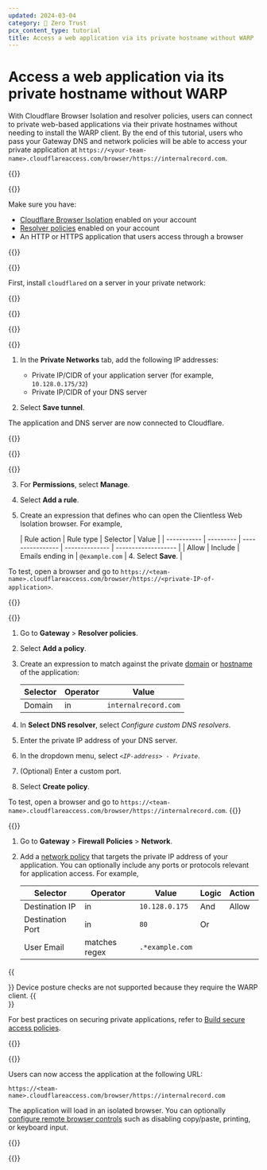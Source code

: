 ```yaml
---
updated: 2024-03-04
category: 🔐 Zero Trust
pcx_content_type: tutorial
title: Access a web application via its private hostname without WARP
---
```


# Access a web application via its private hostname without WARP

With Cloudflare Browser Isolation and resolver policies, users can connect to private web-based applications via their private hostnames without needing to install the WARP client. By the end of this tutorial, users who pass your Gateway DNS and network policies will be able to access your private application at `https://<your-team-name>.cloudflareaccess.com/browser/https://internalrecord.com`.

{{<tutorial>}}

{{<tutorial-prereqs>}}

Make sure you have:

- [Cloudflare Browser Isolation](/cloudflare-one/policies/browser-isolation/) enabled on your account
- [Resolver policies](/cloudflare-one/policies/gateway/resolver-policies/) enabled on your account
- An HTTP or HTTPS application that users access through a browser

{{</tutorial-prereqs>}}

{{<tutorial-step title="Create a Cloudflare Tunnel">}}

First, install `cloudflared` on a server in your private network:

{{<render file="tunnel/_create-tunnel.md">}}

{{<render file="access/_secure-tunnel-with-access.md">}}

{{</tutorial-step>}}

{{<tutorial-step title="Add private network routes">}}

1. In the **Private Networks** tab, add the following IP addresses:

   - Private IP/CIDR of your application server (for example, `10.128.0.175/32`)
   - Private IP/CIDR of your DNS server

2. Select **Save tunnel**.

The application and DNS server are now connected to Cloudflare.

{{</tutorial-step>}}

{{<tutorial-step title="Enable Clientless Web Isolation">}}

{{<render file="/_clientless-browser-isolation.md">}}

3. For **Permissions**, select **Manage**.

4. Select **Add a rule**.

5. Create an expression that defines who can open the Clientless Web Isolation browser. For example,

   | Rule action | Rule type | Selector         | Value          |
   | ----------- | --------- | ---------------- | -------------- | ------------------- |
   | Allow       | Include   | Emails ending in | `@example.com` | 4. Select **Save**. |

To test, open a browser and go to `https://<team-name>.cloudflareaccess.com/browser/https://<private-IP-of-application>`.

{{</tutorial-step>}}

{{<tutorial-step title="Create a Gateway resolver policy">}}

1. Go to **Gateway** > **Resolver policies**.
2. Select **Add a policy**.
3. Create an expression to match against the private [domain](/cloudflare-one/policies/gateway/resolver-policies/#domain) or [hostname](/cloudflare-one/policies/gateway/resolver-policies/#host) of the application:

   | Selector | Operator | Value                |
   | -------- | -------- | -------------------- |
   | Domain   | in       | `internalrecord.com` |

4. In **Select DNS resolver**, select _Configure custom DNS resolvers_.
5. Enter the private IP address of your DNS server.
6. In the dropdown menu, select _`<IP-address> - Private`_.
7. (Optional) Enter a custom port.
8. Select **Create policy**.

To test, open a browser and go to `https://<team-name>.cloudflareaccess.com/browser/https://internalrecord.com`.
{{</tutorial-step>}}

{{<tutorial-step title="Create a Gateway network policy (Recommended)">}}

1. Go to **Gateway** > **Firewall Policies** > **Network**.

2. Add a [network policy](/cloudflare-one/policies/gateway/network-policies/) that targets the private IP address of your application. You can optionally include any ports or protocols relevant for application access. For example,

   | Selector         | Operator      | Value           | Logic | Action |
   | ---------------- | ------------- | --------------- | ----- | ------ |
   | Destination IP   | in            | `10.128.0.175`  | And   | Allow  |
   | Destination Port | in            | `80`            | Or    |        |
   | User Email       | matches regex | `.*example.com` |       |

{{<Aside type="note">}}
Device posture checks are not supported because they require the WARP client.
{{</Aside>}}

For best practices on securing private applications, refer to [Build secure access policies](/learning-paths/replace-vpn/build-policies/).

{{</tutorial-step>}}

{{<tutorial-step title="Connect as a user">}}

Users can now access the application at the following URL:

`https://<team-name>.cloudflareaccess.com/browser/https://internalrecord.com`

The application will load in an isolated browser. You can optionally [configure remote browser controls](/cloudflare-one/policies/browser-isolation/isolation-policies/#policy-settings) such as disabling copy/paste, printing, or keyboard input.

{{</tutorial-step>}}

{{</tutorial>}}
